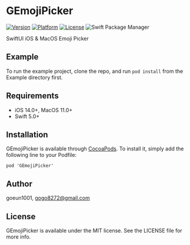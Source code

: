# GEmojiPicker

[![Version](https://img.shields.io/cocoapods/v/GEmojiPicker.svg?style=flat)](https://cocoapods.org/pods/GEmojiPicker)
[![Platform](https://img.shields.io/cocoapods/p/GEmojiPicker.svg?style=flat)](https://cocoapods.org/pods/GEmojiPicker)
[![License](https://img.shields.io/cocoapods/l/GEmojiPicker.svg?style=flat)](https://cocoapods.org/pods/GEmojiPicker)
![Swift Package Manager](https://img.shields.io/badge/Swift_Package_Manager-compatible-4BC51D.svg?style=flat)

SwiftUI iOS & MacOS Emoji Picker

## Example

To run the example project, clone the repo, and run `pod install` from the Example directory first.

## Requirements

- iOS 14.0+, MacOS 11.0+
- Swift 5.0+

## Installation

GEmojiPicker is available through [CocoaPods](https://cocoapods.org/). To install it, simply add the following line to your Podfile:

```
pod 'GEmojiPicker'
```

## Author

goeun1001, [gogo8272@gmail.com](mailto:gogo8272@gmail.com)

## License

GEmojiPicker is available under the MIT license. See the LICENSE file for more info.
